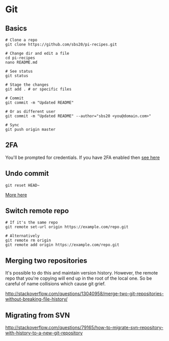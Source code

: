 # Git

## Basics
```
# Clone a repo
git clone https://github.com/sbs20/pi-recipes.git

# Change dir and edit a file
cd pi-recipes
nano README.md

# See status
git status

# Stage the changes
git add . # or specific files

# Commit
git commit -m "Updated README"

# Or as different user
git commit -m "Updated README" --author="sbs20 <you@domain.com>"

# Sync
git push origin master
```

## 2FA
You'll be prompted for credentials. If you have 2FA enabled then
[see here](http://stackoverflow.com/a/40166682/1229065)

## Undo commit
```
git reset HEAD~
```

[More here](https://stackoverflow.com/questions/927358/how-do-i-undo-the-last-commits-in-git)

## Switch remote repo
```
# If it's the same repo
git remote set-url origin https://example.com/repo.git

# Alternatively
git remote rm origin
git remote add origin https://example.com/repo.git
```

## Merging two repositories

It's possible to do this and maintain version history. However,
the remote repo that you're copying will end up in the root of
the local one. So be careful of name collisions which cause git
grief.

http://stackoverflow.com/questions/13040958/merge-two-git-repositories-without-breaking-file-history/

## Migrating from SVN
http://stackoverflow.com/questions/79165/how-to-migrate-svn-repository-with-history-to-a-new-git-repository
